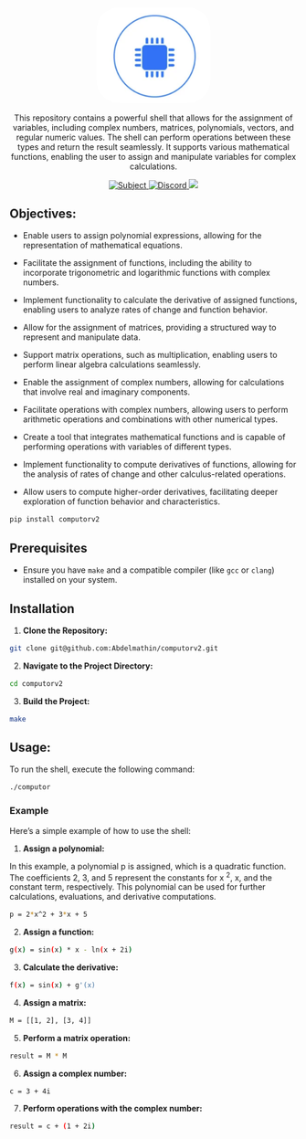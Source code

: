 <p align="center">
	<a href="" target="blank">
		<img style="border-radius: 40px;" src="docs/assets/img/computorv2.png" width="200" alt="Toast Logo" />
	</a>
</p>

<p align="center">
	This repository contains a powerful shell that allows for the assignment of variables, including complex numbers, matrices, polynomials, vectors, and regular numeric values. The shell can perform operations between these types and return the result seamlessly. It supports various mathematical functions, enabling the user to assign and manipulate variables for complex calculations.
</p>

<p align="center">
		<a href="https://abdelmathin.github.io/42attachments/subjects/en//42subjects-computorv1.pdf" target="_blank">
			<img src="https://img.shields.io/badge/github-abdelmathin-red" alt="Subject"/>
		</a>
		<a href="#">
			<img src="https://img.shields.io/badge/version-v1.0.0-blue" alt="Discord"/>
		</a>
		<!-- <a href="https://discord.gg/Xvqyc33KRR" target="_blank">
			<img src="https://img.shields.io/badge/discord-online-brightgreen.svg" alt="Discord"/>
		</a>
		<a href="https://twitter.com/abdelmathin" target="_blank">
			<img src="https://img.shields.io/badge/twitter-online-brightgreen.svg">
		</a> -->
		<a href="https://paypal.me/abdelmathin" target="_blank">
			<img src="https://img.shields.io/badge/Donate-PayPal-ff3f59.svg"/>
		</a>
</p>

## Objectives:

- Enable users to assign polynomial expressions, allowing for the representation of mathematical equations.

- Facilitate the assignment of functions, including the ability to incorporate trigonometric and logarithmic functions with complex numbers.

- Implement functionality to calculate the derivative of assigned functions, enabling users to analyze rates of change and function behavior.

- Allow for the assignment of matrices, providing a structured way to represent and manipulate data.

- Support matrix operations, such as multiplication, enabling users to perform linear algebra calculations seamlessly.

- Enable the assignment of complex numbers, allowing for calculations that involve real and imaginary components.

- Facilitate operations with complex numbers, allowing users to perform arithmetic operations and combinations with other numerical types.

- Create a tool that integrates mathematical functions and is capable of performing operations with variables of different types.

- Implement functionality to compute derivatives of functions, allowing for the analysis of rates of change and other calculus-related operations.

- Allow users to compute higher-order derivatives, facilitating deeper exploration of function behavior and characteristics.

```bash
pip install computorv2
```

## Prerequisites
- Ensure you have `make` and a compatible compiler (like `gcc` or `clang`) installed on your system.

## Installation

1. **Clone the Repository:**
```bash
git clone git@github.com:Abdelmathin/computorv2.git
```

2. **Navigate to the Project Directory:**
```bash
cd computorv2
```

3. **Build the Project:**
```bash
make
```

## Usage:

To run the shell, execute the following command:

```bash
./computor
```

### Example

Here’s a simple example of how to use the shell:

1. **Assign a polynomial:**

In this example, a polynomial p is assigned, which is a quadratic function. The coefficients 2, 3, and 5 represent the constants for x <sup>2</sup>, x, and the constant term, respectively. This polynomial can be used for further calculations, evaluations, and derivative computations.

```bash
p = 2*x^2 + 3*x + 5
```

2. **Assign a function:**
```bash
g(x) = sin(x) * x - ln(x + 2i)
```

3. **Calculate the derivative:**
```bash
f(x) = sin(x) + g'(x)
```

4. **Assign a matrix:**
```bash
M = [[1, 2], [3, 4]]
```

5. **Perform a matrix operation:**
```bash
result = M * M
```

6. **Assign a complex number:**
```bash
c = 3 + 4i
```

7. **Perform operations with the complex number:**
```bash
result = c + (1 + 2i)
```



<!--

# Derivative:

- To differentiate
$$ P(x) = a . x^n + b $$
where a, x, n, b are all functions of x, we use the product rule, the chain rule, and the general power rule.



$$
\begin{bmatrix}
 0 & 0 & 0 & 0 \\
 0 & 0 & 0 & 0 \\
 0 & 0 & 0 & 0 \\
 0 & 0 & 0 & 0 \\
\end{bmatrix}
$$
--->

<!-- $$  P(x) = a . x^n + b $$

$$  \frac{d P(x)}{d x} = \frac{d a}{d x} . x^n + a . \frac{d x^n}{d x} + \frac{d b}{d x} $$
$$ \frac{d x^n}{d x} = $$ -->


